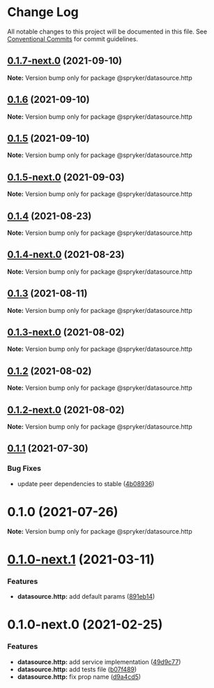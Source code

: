 # Change Log

All notable changes to this project will be documented in this file.
See [Conventional Commits](https://conventionalcommits.org) for commit guidelines.

## [0.1.7-next.0](https://github.com/spryker/ui-components/compare/@spryker/datasource.http@0.1.6...@spryker/datasource.http@0.1.7-next.0) (2021-09-10)

**Note:** Version bump only for package @spryker/datasource.http





## [0.1.6](https://github.com/spryker/ui-components/compare/@spryker/datasource.http@0.1.5-next.0...@spryker/datasource.http@0.1.6) (2021-09-10)

**Note:** Version bump only for package @spryker/datasource.http





## [0.1.5](https://github.com/spryker/ui-components/compare/@spryker/datasource.http@0.1.5-next.0...@spryker/datasource.http@0.1.5) (2021-09-10)

**Note:** Version bump only for package @spryker/datasource.http





## [0.1.5-next.0](https://github.com/spryker/ui-components/compare/@spryker/datasource.http@0.1.4...@spryker/datasource.http@0.1.5-next.0) (2021-09-03)

**Note:** Version bump only for package @spryker/datasource.http





## [0.1.4](https://github.com/spryker/ui-components/compare/@spryker/datasource.http@0.1.4-next.0...@spryker/datasource.http@0.1.4) (2021-08-23)

**Note:** Version bump only for package @spryker/datasource.http





## [0.1.4-next.0](https://github.com/spryker/ui-components/compare/@spryker/datasource.http@0.1.3...@spryker/datasource.http@0.1.4-next.0) (2021-08-23)

**Note:** Version bump only for package @spryker/datasource.http





## [0.1.3](https://github.com/spryker/ui-components/compare/@spryker/datasource.http@0.1.3-next.0...@spryker/datasource.http@0.1.3) (2021-08-11)

**Note:** Version bump only for package @spryker/datasource.http





## [0.1.3-next.0](https://github.com/spryker/ui-components/compare/@spryker/datasource.http@0.1.2...@spryker/datasource.http@0.1.3-next.0) (2021-08-02)

**Note:** Version bump only for package @spryker/datasource.http





## [0.1.2](https://github.com/spryker/ui-components/compare/@spryker/datasource.http@0.1.2-next.0...@spryker/datasource.http@0.1.2) (2021-08-02)

**Note:** Version bump only for package @spryker/datasource.http





## [0.1.2-next.0](https://github.com/spryker/ui-components/compare/@spryker/datasource.http@0.1.1...@spryker/datasource.http@0.1.2-next.0) (2021-08-02)

**Note:** Version bump only for package @spryker/datasource.http





## [0.1.1](https://github.com/spryker/ui-components/compare/@spryker/datasource.http@0.1.0...@spryker/datasource.http@0.1.1) (2021-07-30)


### Bug Fixes

* update peer dependencies to stable ([4b08936](https://github.com/spryker/ui-components/commit/4b0893691360cf4bd66935aed24873266c98c4e4))





# 0.1.0 (2021-07-26)

**Note:** Version bump only for package @spryker/datasource.http





# [0.1.0-next.1](https://github.com/spryker/ui-components/compare/@spryker/datasource.http@0.1.0-next.0...@spryker/datasource.http@0.1.0-next.1) (2021-03-11)


### Features

* **datasource.http:** add default params ([891eb14](https://github.com/spryker/ui-components/commit/891eb1431befd12f80672d02aa94d4bfa43ab101))





# 0.1.0-next.0 (2021-02-25)


### Features

* **datasource.http:** add service implementation ([49d9c77](https://github.com/spryker/ui-components/commit/49d9c778edfb1f2555d655cfd235d1c1eb9f38ec))
* **datasource.http:** add tests file ([b07f489](https://github.com/spryker/ui-components/commit/b07f4893e8478aea7afecc52f1d217493821dc52))
* **datasource.http:** fix prop name ([d9a4cd5](https://github.com/spryker/ui-components/commit/d9a4cd5c59d86947cb1dbe8717ebbcb2b87f75bc))
